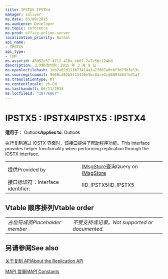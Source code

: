 ```yaml
---
title: IPSTX5 IPSTX4
manager: soliver
ms.date: 03/09/2015
ms.audience: Developer
ms.topic: reference
ms.prod: office-online-server
localization_priority: Normal
api_name:
- IPSTX5
api_type:
- COM
ms.assetid: 43052e57-4712-410a-eb07-2a7c5bc124bd
description: 上次修改时间：2015 年 3 月 9 日
ms.openlocfilehash: 1eb2a02d111b73414a1a27087a0cbf3d73b3e13c
ms.sourcegitcommit: 9d60cd82b5413446e5bc8ace2cd689f683fb41a7
ms.translationtype: MT
ms.contentlocale: zh-CN
ms.lasthandoff: 06/11/2018
ms.locfileid: "19776067"
---
```

# <a name="ipstx5--ipstx4"></a><span data-ttu-id="e55f6-103">IPSTX5 : IPSTX4</span><span class="sxs-lookup"><span data-stu-id="e55f6-103">IPSTX5 : IPSTX4</span></span>

  
  
<span data-ttu-id="e55f6-104">**适用于**： Outlook</span><span class="sxs-lookup"><span data-stu-id="e55f6-104">**Applies to**: Outlook</span></span> 
  
<span data-ttu-id="e55f6-105">执行复制通过 IOSTX 界面时，该接口提供了帮助程序功能。</span><span class="sxs-lookup"><span data-stu-id="e55f6-105">This interface provides helper functionality when performing replication through the IOSTX interface.</span></span>
  
|||
|:-----|:-----|
|<span data-ttu-id="e55f6-106">提供</span><span class="sxs-lookup"><span data-stu-id="e55f6-106">Provided by</span></span>  <br/> |<span data-ttu-id="e55f6-107">[IMsgStore](imsgstoreimapiprop.md)查询</span><span class="sxs-lookup"><span data-stu-id="e55f6-107">Query on [IMsgStore](imsgstoreimapiprop.md)</span></span> <br/> |
|<span data-ttu-id="e55f6-108">接口标识符：</span><span class="sxs-lookup"><span data-stu-id="e55f6-108">Interface identifier:</span></span>  <br/> |<span data-ttu-id="e55f6-109">IID_IPSTX5</span><span class="sxs-lookup"><span data-stu-id="e55f6-109">IID_IPSTX5</span></span>  <br/> |
   
## <a name="vtable-order"></a><span data-ttu-id="e55f6-110">Vtable 顺序排列</span><span class="sxs-lookup"><span data-stu-id="e55f6-110">Vtable order</span></span>

|||
|:-----|:-----|
| <span data-ttu-id="e55f6-111">*占位符成员*</span><span class="sxs-lookup"><span data-stu-id="e55f6-111">*Placeholder member*</span></span>  <br/> | <span data-ttu-id="e55f6-112">*不受支持或记录。*</span><span class="sxs-lookup"><span data-stu-id="e55f6-112">*Not supported or documented.*</span></span>  <br/> |
   
## <a name="see-also"></a><span data-ttu-id="e55f6-113">另请参阅</span><span class="sxs-lookup"><span data-stu-id="e55f6-113">See also</span></span>



[<span data-ttu-id="e55f6-114">关于复制 API</span><span class="sxs-lookup"><span data-stu-id="e55f6-114">About the Replication API</span></span>](about-the-replication-api.md)
  
[<span data-ttu-id="e55f6-115">MAPI 常量</span><span class="sxs-lookup"><span data-stu-id="e55f6-115">MAPI Constants</span></span>](mapi-constants.md)

